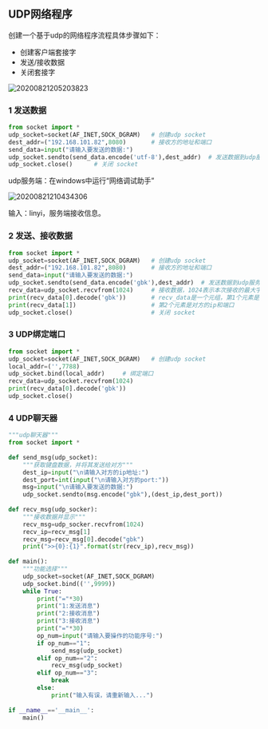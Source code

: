 ## UDP网络程序

创建一个基于udp的网络程序流程具体步骤如下：

- 创建客户端套接字
- 发送/接收数据
- 关闭套接字

![20200821205203823](D:\Notes\Python\网络编程\image\20200821205203823.png)



### 1 发送数据

```python
from socket import *
udp_socket=socket(AF_INET,SOCK_DGRAM)   # 创建udp socket
dest_addr=("192.168.101.82",8080)       # 接收方的地址和端口
send_data=input("请输入要发送的数据:")
udp_socket.sendto(send_data.encode('utf-8'),dest_addr)  # 发送数据到udp服务端
udp_socket.close()      # 关闭 socket
```

udp服务端：在windows中运行“网络调试助手”

![20200821210434306](D:\Notes\Python\网络编程\image\20200821210434306.png)

输入：linyi，服务端接收信息。



### 2 发送、接收数据

```python
from socket import *
udp_socket=socket(AF_INET,SOCK_DGRAM)   # 创建udp socket
dest_addr=("192.168.101.82",8080)       # 接收方的地址和端口
send_data=input("请输入要发送的数据:")
udp_socket.sendto(send_data.encode('gbk'),dest_addr)  # 发送数据到udp服务端
recv_data=udp_socket.recvfrom(1024)     # 接收数据，1024表示本次接收的最大字节数
print(recv_data[0].decode('gbk'))   	# recv_data是一个元组，第1个元素是对方发送的数据
print(recv_data[1])                 	# 第2个元素是对方的ip和端口
udp_socket.close()      				# 关闭 socket
```



### 3 UDP绑定端口

```python
from socket import *
udp_socket=socket(AF_INET,SOCK_DGRAM)   # 创建udp socket
local_addr=('',7788)
udp_socket.bind(local_addr)     # 绑定端口
recv_data=udp_socket.recvfrom(1024)
print(recv_data[0].decode('gbk'))
udp_socket.close()
```



### 4 UDP聊天器

```python
"""udp聊天器"""
from socket import *
 
def send_msg(udp_socket):
    """获取键盘数据，并将其发送给对方"""
    dest_ip=input("\n请输入对方的ip地址:")
    dest_port=int(input("\n请输入对方的port:"))
    msg=input("\n请输入要发送的数据:")
    udp_socket.sendto(msg.encode("gbk"),(dest_ip,dest_port))
 
def recv_msg(udp_socker):
    """接收数据并显示"""
    recv_msg=udp_socker.recvfrom(1024)
    recv_ip=recv_msg[1]
    recv_msg=recv_msg[0].decode("gbk")
    print(">>{0}:{1}".format(str(recv_ip),recv_msg))
 
def main():
    """功能选择"""
    udp_socket=socket(AF_INET,SOCK_DGRAM)
    udp_socket.bind(('',9999))
    while True:
        print("="*30)
        print("1:发送消息")
        print("2:接收消息")
        print("3:接收消息")
        print("="*30)
        op_num=input("请输入要操作的功能序号:")
        if op_num=="1":
            send_msg(udp_socket)
        elif op_num=="2":
            recv_msg(udp_socket)
        elif op_num=="3":
            break
        else:
            print("输入有误，请重新输入...")
 
if __name__=='__main__':
    main()
```





